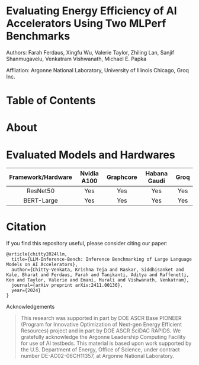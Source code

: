 # Evaluating Energy Efficiency of AI Accelerators Using Two MLPerf Benchmarks

Authors: Farah Ferdaus, Xingfu Wu, Valerie Taylor, Zhiling Lan, Sanjif Shanmugavelu, Venkatram Vishwanath, Michael E. Papka

Affliation: Argonne National Laboratory, University of Illinois Chicago, Groq Inc.  

# Table of Contents

# About

# Evaluated Models and Hardwares

| Framework/Hardware | Nvidia A100   | Graphcore      |  Habana Gaudi |  Groq         |
| :-------------:    | :-----------: | :------------: | :-----------: | :-----------: |
| ResNet50           | Yes           |  Yes           |  Yes          |  Yes          |
| BERT-Large         | Yes           |  Yes           |  Yes          |  Yes          |

# Citation
If you find this repository useful, please consider citing our paper:

```
@article{chitty2024llm,
  title={LLM-Inference-Bench: Inference Benchmarking of Large Language Models on AI Accelerators},
  author={Chitty-Venkata, Krishna Teja and Raskar, Siddhisanket and Kale, Bharat and Ferdaus, Farah and Tanikanti, Aditya and Raffenetti, Ken and Taylor, Valerie and Emani, Murali and Vishwanath, Venkatram},
  journal={arXiv preprint arXiv:2411.00136},
  year={2024}
}
```


Acknowledgements
> This research was supported in part by DOE ASCR Base PIONEER (Program for Innovative Optimization of Next-gen Energy Efficient Resources) project and in part by DOE ASCR SciDAC RAPIDS. We gratefully acknowledge the Argonne Leadership Computing Facility for use of AI testbeds. This material is based upon work supported by the U.S. Department of Energy, Office of Science, under contract number DE-AC02-06CH11357, at Argonne National Laboratory.

